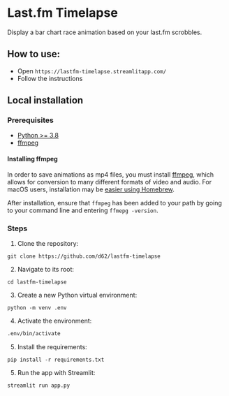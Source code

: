 # Last.fm Timelapse

Display a bar chart race animation based on your last.fm scrobbles.

## How to use:
* Open `https://lastfm-timelapse.streamlitapp.com/`
* Follow the instructions

## Local installation

### Prerequisites

* [Python >= 3.8](https://www.python.org/)
* [ffmpeg](https://www.ffmpeg.org/download.html)

#### Installing ffmpeg

In order to save animations as mp4 files, you must install [ffmpeg](https://www.ffmpeg.org/download.html), which allows for conversion to many different formats of video and audio. For macOS users, installation may be [easier using Homebrew](https://trac.ffmpeg.org/wiki/CompilationGuide/macOS#ffmpegthroughHomebrew).

After installation, ensure that `ffmpeg` has been added to your path by going to your command line and entering `ffmepg -version`.

### Steps

1. Clone the repository:

```
git clone https://github.com/d62/lastfm-timelapse
```

2. Navigate to its root:

```
cd lastfm-timelapse
```

3. Create a new Python virtual environment:

```
python -m venv .env
```

4. Activate the environment:

```bash
.env/bin/activate
```

5. Install the requirements:

```
pip install -r requirements.txt
```

5. Run the app with Streamlit:

```
streamlit run app.py
```